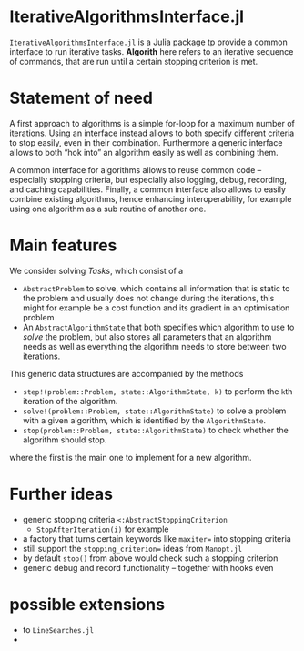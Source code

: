 # IterativeAlgorithmsInterface.jl

`IterativeAlgorithmsInterface.jl` is a Julia package tp provide a common interface to run iterative tasks. **Algorith** here refers to an iterative sequence of commands, that are run until a certain stopping criterion is met.

# Statement of need

A first approach to algorithms is a simple for-loop for a maximum number of iterations.
Using an interface instead allows to both specify different criteria to stop easily, even in their combination.
Furthermore a generic interface allows to both “hok into” an algorithm easily as well as combining them.

A common interface for algorithms allows to reuse common code – especially stopping criteria, but especially also logging, debug, recording, and caching capabilities. Finally, a common interface also allows to easily combine existing algorithms, hence enhancing interoperability, for example using one algorithm as a sub routine of another one.

# Main features

We consider solving _Tasks_, which consist of a

* `AbstractProblem` to solve, which contains all information that is static to the problem and usually does not change during the iterations, this might for example be a cost function and its gradient in an optimisation problem
* An `AbstractAlgorithmState` that both specifies which algorithm to use to _solve_ the problem, but also stores all parameters that an algorithm needs as well as everything the algorithm needs to store between two iterations.

This generic data structures are accompanied by the methods

* `step!(problem::Problem, state::AlgorithmState, k)` to perform the `k`th iteration of the algorithm.
* `solve!(problem::Problem, state::AlgorithmState)` to solve a problem with a given algorithm, which is identified by the `AlgorithmState`.
* `stop(problem::Problem, state::AlgorithmState)` to check whether the algorithm should stop.

where the first is the main one to implement for a new algorithm.

# Further ideas

* generic stopping criteria `<:AbstractStoppingCriterion`
  * `StopAfterIteration(i)` for example
* a factory that turns certain keywords like `maxiter=` into stopping criteria
* still support the `stopping_criterion=` ideas from `Manopt.jl`
* by default `stop()` from above would check such a stopping criterion
* generic debug and record functionality – together with hooks even

# possible extensions

* to `LineSearches.jl`
*
